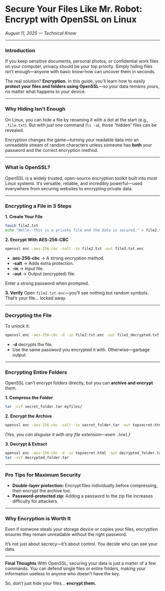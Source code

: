 # Secure Your Files Like Mr. Robot: Encrypt with OpenSSL on Linux

*August 11, 2025 — Technical Know*

***

### Introduction

If you keep sensitive documents, personal photos, or confidential work files on your computer, privacy should be your top priority. Simply hiding files isn’t enough—anyone with basic know‑how can uncover them in seconds.

The real solution? **Encryption.**
In this guide, you’ll learn how to easily **protect your files and folders using OpenSSL**—so your data remains yours, no matter what happens to your device.

***

### Why Hiding Isn’t Enough

On Linux, you can hide a file by renaming it with a dot at the start (e.g., `.file.txt`). But with just one command (`ls -a`), those “hidden” files can be revealed.

Encryption changes the game—turning your readable data into an unreadable stream of random characters unless someone has **both** your password and the correct encryption method.

***

### What is OpenSSL?

OpenSSL is a widely trusted, open-source encryption toolkit built into most Linux systems. It’s versatile, reliable, and incredibly powerful—used everywhere from securing websites to encrypting private data.

***

### Encrypting a File in 3 Steps

**1. Create Your File**

```bash
touch file2.txt
echo "Hello. This is a private file and the data is secured." > file2.txt
```

**2. Encrypt With AES‑256‑CBC**

```bash
openssl enc -aes-256-cbc -salt -in file2.txt -out file2.txt.enc
```

- **aes-256-cbc** → A strong encryption method.
- **-salt** → Adds extra protection.
- **-in** → Input file.
- **-out** → Output (encrypted) file.

Enter a strong password when prompted.

**3. Verify**
Open `file2.txt.enc`—you’ll see nothing but random symbols. That’s your file… locked away.

***

### Decrypting the File

To unlock it:

```bash
openssl enc -aes-256-cbc -d -in file2.txt.enc -out file2_decrypted.txt
```

- **-d** decrypts the file.
- Use the same password you encrypted it with. Otherwise—garbage output.

***

### Encrypting Entire Folders

OpenSSL can’t encrypt folders directly, but you can **archive and encrypt** them.

**1. Compress the Folder**

```bash
tar -cvf secret_folder.tar myfiles/
```

**2. Encrypt the Archive**

```bash
openssl enc -aes-256-cbc -salt -in secret_folder.tar -out topsecret.html
```

*(Yes, you can disguise it with any file extension—even `.html`.)*

**3. Decrypt \& Extract**

```bash
openssl enc -aes-256-cbc -d -in topsecret.html -out decrypted_folder.tar
tar -xvf decrypted_folder.tar
```


***

### Pro Tips for Maximum Security

- **Double-layer protection:** Encrypt files individually before compressing, then encrypt the archive too.
- **Password-protected zip:** Adding a password to the zip file increases difficulty for attackers.

***

### Why Encryption is Worth It

Even if someone steals your storage device or copies your files, encryption ensures they remain unreadable without the right password.

It’s not just about secrecy—it’s about control. You decide who can see your data.

***

**Final Thoughts**
With OpenSSL, securing your data is just a matter of a few commands. You can defend single files or entire folders, making your information useless to anyone who doesn’t have the key.

So, don’t just hide your files… **encrypt them.**
